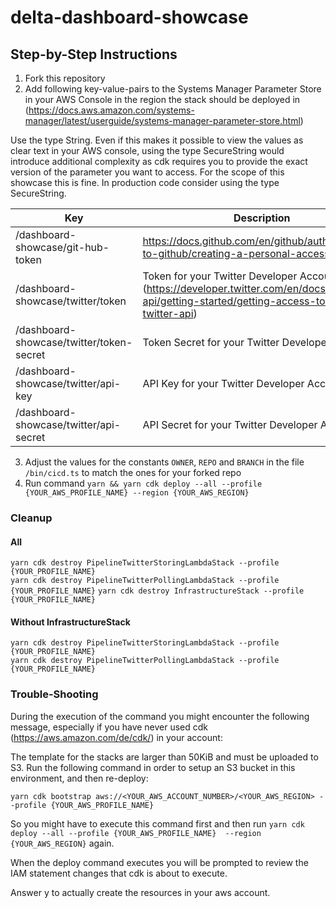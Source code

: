 # delta-dashboard-showcase

## Step-by-Step Instructions

1. Fork this repository
2. Add following key-value-pairs to the Systems Manager Parameter Store in your AWS
   Console in the region the stack should be deployed in (https://docs.aws.amazon.com/systems-manager/latest/userguide/systems-manager-parameter-store.html)
   
Use the type String. Even if this makes it possible to view the values as clear text in your AWS console, using the type SecureString would introduce additional complexity as cdk requires you to provide the exact version of the parameter you want to access. 
For the scope of this showcase this is fine. In production code consider using the type SecureString.

| Key                                      | Description                                                                                                                                    |
|------------------------------------------|------------------------------------------------------------------------------------------------------------------------------------------------|
| /dashboard-showcase/git-hub-token        | https://docs.github.com/en/github/authenticating-to-github/creating-a-personal-access-token                                                    |
| /dashboard-showcase/twitter/token        | Token for your Twitter Developer Account (https://developer.twitter.com/en/docs/twitter-api/getting-started/getting-access-to-the-twitter-api) |
| /dashboard-showcase/twitter/token-secret | Token Secret for your Twitter Developer Account                                                                                                |
| /dashboard-showcase/twitter/api-key      | API Key for your Twitter Developer Account                                                                                                     |
| /dashboard-showcase/twitter/api-secret   | API Secret for your Twitter Developer Account                                                                                                  |

3. Adjust the values for the constants `OWNER`, `REPO` and `BRANCH` in the file `/bin/cicd.ts` to match the ones for your forked repo
4. Run command `yarn && yarn cdk deploy --all --profile {YOUR_AWS_PROFILE_NAME} --region {YOUR_AWS_REGION}`

### Cleanup

#### All

`yarn cdk destroy PipelineTwitterStoringLambdaStack --profile {YOUR_PROFILE_NAME}`  
`yarn cdk destroy PipelineTwitterPollingLambdaStack --profile {YOUR_PROFILE_NAME}`
`yarn cdk destroy InfrastructureStack --profile {YOUR_PROFILE_NAME}`

#### Without InfrastructureStack

`yarn cdk destroy PipelineTwitterStoringLambdaStack --profile {YOUR_PROFILE_NAME}`  
`yarn cdk destroy PipelineTwitterPollingLambdaStack --profile {YOUR_PROFILE_NAME}`  

### Trouble-Shooting
During the execution of the command you might encounter the following message, especially if you have never used cdk (https://aws.amazon.com/de/cdk/) in your account:

The template for the stacks are larger than 50KiB and must be uploaded to S3.
Run the following command in order to setup an S3 bucket in this environment, and then re-deploy:

`yarn cdk bootstrap aws://<YOUR_AWS_ACCOUNT_NUMBER>/<YOUR_AWS_REGION> --profile {YOUR_AWS_PROFILE_NAME}`

So you might have to execute this command first and then run `yarn cdk deploy --all --profile {YOUR_AWS_PROFILE_NAME}  --region {YOUR_AWS_REGION}` again.

When the deploy command executes you will be prompted to review the IAM statement changes that cdk is about to execute.

Answer y to actually create the resources in your aws account.
